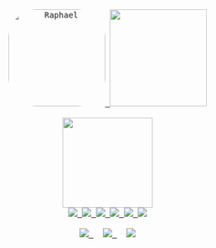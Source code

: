 <div align="center">
  <a href="https://github.com/rapdos-s">
    <kbd>
      <img alt="Raphael" height="170" style="border-radius:50px;" src="https://avatars.githubusercontent.com/u/86138022?s=400&u=32675f62225816682d5b80d1bcba4815d90c9e85&v=4">
      <img height="170em" src="https://github-readme-stats.vercel.app/api?username=rapdos-s&custom_title=rapdos-s | Raphael's GitHub Stats&theme=apprentice&include_all_commits=true&count_private=true&border_radius=3&hide_border=true&bg_color=3e3e3e&hide_rank=true"/>
    </kbd>
  </a>
</div>
</br>
<div align="center">
  <a href="https://github.com/rapdos-s">
  <kbd>
    <img height="158em" src="https://github-readme-stats.vercel.app/api/top-langs/?username=rapdos-s&layout=compact&langs_count=7&theme=apprentice&border_radius=3&hide_border=true&bg_color=3e3e3e&hide=shell,powershell"/>
    </br>
    <img src="https://img.shields.io/badge/42%20SP-000000?logo=42&logoColor=white">
    <img src="https://img.shields.io/badge/C-A8B9CC?logo=c&logoColor=white">
    <img src="https://img.shields.io/badge/C%2B%2B-00599C?logo=c%2B%2B&logoColor=white">
    <img src="https://img.shields.io/badge/Python-3776AB?logo=python&logoColor=white">
    <img src="https://img.shields.io/badge/JavaScript-F7DF1E?logo=javascript&logoColor=black">
    <img src="https://img.shields.io/badge/React-61DAFB?logo=react&logoColor=white">
  </kbd>
  </a>
</div>
</br>
<div align="center">
  <kbd>
    <a href="https://discordapp.com/users/797961558889070623/" target="_blank">
      <img src="https://img.shields.io/badge/Discord-5865F2?style=for-the-badge&logo=discord&logoColor=white">
    </a>
    &nbsp;
    <a href = "mailto:raphael.santos.esteves@gmail.com" target="_blank">
      <img src="https://img.shields.io/badge/Gmail-EA4335?style=for-the-badge&logo=gmail&logoColor=white">
    </a>
    &nbsp;
    <a href="https://www.linkedin.com/in/rapdos-s/" target="_blank">
      <img src="https://img.shields.io/badge/LinkedIn-0A66C2?style=for-the-badge&logo=linkedin&logoColor=white">
    </a> 
  </kbd>
</div>
